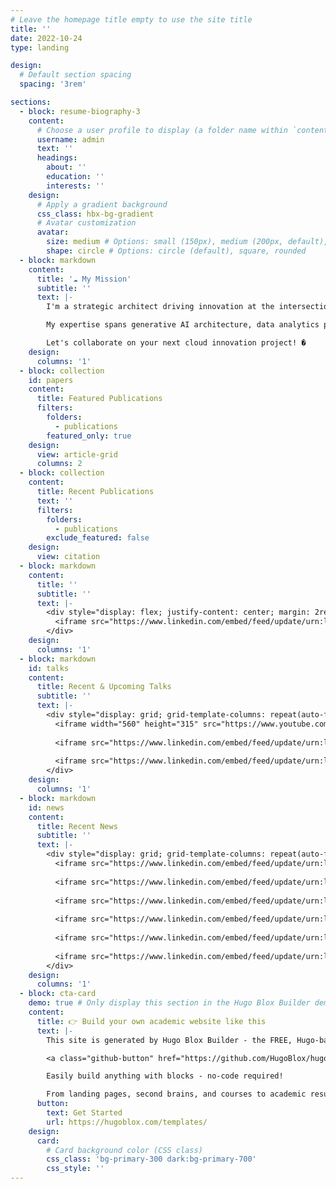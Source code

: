 ```yaml
---
# Leave the homepage title empty to use the site title
title: ''
date: 2022-10-24
type: landing

design:
  # Default section spacing
  spacing: '3rem'

sections:
  - block: resume-biography-3
    content:
      # Choose a user profile to display (a folder name within `content/authors/`)
      username: admin
      text: ''
      headings:
        about: ''
        education: ''
        interests: ''
    design:
      # Apply a gradient background
      css_class: hbx-bg-gradient
      # Avatar customization
      avatar:
        size: medium # Options: small (150px), medium (200px, default), large (320px), xl (400px), xxl (500px)
        shape: circle # Options: circle (default), square, rounded
  - block: markdown
    content:
      title: '☁️ My Mission'
      subtitle: ''
      text: |-
        I'm a strategic architect driving innovation at the intersection of cloud technology, AI/ML, and partner ecosystems. At AWS, I lead technical integrations that accelerate partner go-to-market strategies and deliver measurable business impact.

        My expertise spans generative AI architecture, data analytics pipelines, and hybrid cloud solutions. I'm passionate about enabling partners to build transformative solutions that drive real-world outcomes.

        Let's collaborate on your next cloud innovation project! �
    design:
      columns: '1'
  - block: collection
    id: papers
    content:
      title: Featured Publications
      filters:
        folders:
          - publications
        featured_only: true
    design:
      view: article-grid
      columns: 2
  - block: collection
    content:
      title: Recent Publications
      text: ''
      filters:
        folders:
          - publications
        exclude_featured: false
    design:
      view: citation
  - block: markdown
    content:
      title: ''
      subtitle: ''
      text: |-
        <div style="display: flex; justify-content: center; margin: 2rem 0;">
          <iframe src="https://www.linkedin.com/embed/feed/update/urn:li:share:6899098617278279680?collapsed=1" height="479" width="504" frameborder="0" allowfullscreen="" title="Embedded post"></iframe>
        </div>
    design:
      columns: '1'
  - block: markdown
    id: talks
    content:
      title: Recent & Upcoming Talks
      subtitle: ''
      text: |-
        <div style="display: grid; grid-template-columns: repeat(auto-fit, minmax(504px, 1fr)); gap: 2rem; justify-items: center; margin: 2rem 0;">
          <iframe width="560" height="315" src="https://www.youtube.com/embed/sQmWq0P5wNI?si=A0A63NoUEVaNYIQr" title="YouTube video player" frameborder="0" allow="accelerometer; autoplay; clipboard-write; encrypted-media; gyroscope; picture-in-picture; web-share" referrerpolicy="strict-origin-when-cross-origin" allowfullscreen></iframe>
          
          <iframe src="https://www.linkedin.com/embed/feed/update/urn:li:share:7386038531695218688?collapsed=1" height="592" width="504" frameborder="0" allowfullscreen="" title="Embedded post"></iframe>
          
          <iframe src="https://www.linkedin.com/embed/feed/update/urn:li:share:7076831043495870464" height="649" width="504" frameborder="0" allowfullscreen="" title="Embedded post"></iframe>
        </div>
    design:
      columns: '1'
  - block: markdown
    id: news
    content:
      title: Recent News
      subtitle: ''
      text: |-
        <div style="display: grid; grid-template-columns: repeat(auto-fit, minmax(504px, 1fr)); gap: 2rem; justify-items: center;">
          <iframe src="https://www.linkedin.com/embed/feed/update/urn:li:share:7378967367785177088?collapsed=1" height="670" width="504" frameborder="0" allowfullscreen="" title="Embedded post"></iframe>
          
          <iframe src="https://www.linkedin.com/embed/feed/update/urn:li:share:7338558748099006464" height="837" width="504" frameborder="0" allowfullscreen="" title="Embedded post"></iframe>
          
          <iframe src="https://www.linkedin.com/embed/feed/update/urn:li:share:7325905070019997697" height="411" width="504" frameborder="0" allowfullscreen="" title="Embedded post"></iframe>
          
          <iframe src="https://www.linkedin.com/embed/feed/update/urn:li:share:7325659861927493633?collapsed=1" height="519" width="504" frameborder="0" allowfullscreen="" title="Embedded post"></iframe>
          
          <iframe src="https://www.linkedin.com/embed/feed/update/urn:li:share:7241470423249383426?collapsed=1" height="670" width="504" frameborder="0" allowfullscreen="" title="Embedded post"></iframe>
          
          <iframe src="https://www.linkedin.com/embed/feed/update/urn:li:share:7179261206837280768?collapsed=1" height="574" width="504" frameborder="0" allowfullscreen="" title="Embedded post"></iframe>
        </div>
    design:
      columns: '1'
  - block: cta-card
    demo: true # Only display this section in the Hugo Blox Builder demo site
    content:
      title: 👉 Build your own academic website like this
      text: |-
        This site is generated by Hugo Blox Builder - the FREE, Hugo-based open source website builder trusted by 250,000+ academics like you.

        <a class="github-button" href="https://github.com/HugoBlox/hugo-blox-builder" data-color-scheme="no-preference: light; light: light; dark: dark;" data-icon="octicon-star" data-size="large" data-show-count="true" aria-label="Star HugoBlox/hugo-blox-builder on GitHub">Star</a>

        Easily build anything with blocks - no-code required!

        From landing pages, second brains, and courses to academic resumés, conferences, and tech blogs.
      button:
        text: Get Started
        url: https://hugoblox.com/templates/
    design:
      card:
        # Card background color (CSS class)
        css_class: 'bg-primary-300 dark:bg-primary-700'
        css_style: ''
---
```

